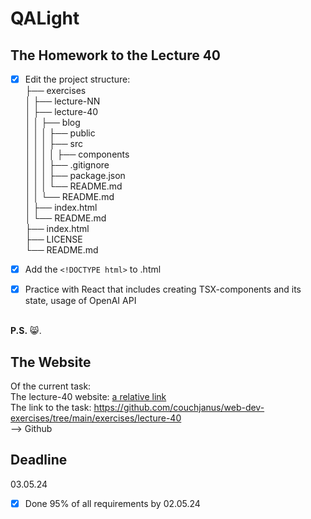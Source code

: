 # QALight
## The Homework to the Lecture 40

- [x] Edit the project structure:<br>
├── exercises<br>
│   ├── lecture-NN<br>
│   ├── lecture-40<br>
│   │   ├── blog<br>
│   │   │   ├── public<br>
│   │   │   ├── src<br>
│   │   │   │   ├── components<br>
│   │   │   ├── .gitignore<br>
│   │   │   ├── package.json<br>
│   │   │   └── README.md<br>
│   │   └── README.md<br>
│   ├── index.html <br>
│   └── README.md<br>
├── index.html<br>
├── LICENSE<br>
└── README.md<br>

- [x] Add the `<!DOCTYPE html>` to .html<br>
- [x] Practice with React that includes creating TSX-components and its state, usage of OpenAI API
<br><br>

**P.S.** 😸.

## The Website
Of the current task: <br>
The lecture-40 website: [a relative link](./index.html)<br>
The link to the task: https://github.com/couchjanus/web-dev-exercises/tree/main/exercises/lecture-40
<br />
--> Github

## Deadline
03.05.24 <br />

- [x] Done 95% of all requirements by 02.05.24
